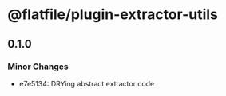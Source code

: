 # @flatfile/plugin-extractor-utils

## 0.1.0

### Minor Changes

- e7e5134: DRYing abstract extractor code

